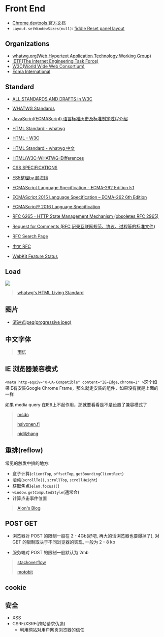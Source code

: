 # Front End

* [Chrome devtools 官方文档](https://developers.google.com/web/tools/chrome-devtools/)
* `Layout.setWindowSizes(null)`: [fiddle Reset panel layout](http://stackoverflow.com/questions/24388509/jsfiddle-js-panel-size-is-stuck-how-do-i-reset-it)

## Organizations

* [whatwg.org(Web Hypertext Application Technology Working Group)](https://whatwg.org/)
* [IETF(The Internet Engineering Task Force)](http://ietf.org/)
* [W3C(World Wide Web Consortium)](https://www.w3.org/)
* [Ecma International](https://www.ecma-international.org/)

## Standard

* [ALL STANDARDS AND DRAFTS in W3C](https://www.w3.org/TR/)
* [WHATWG Standards](https://spec.whatwg.org/)
* [JavaScript(ECMAScript) 语言标准历史及标准制定过程介绍](https://itbilu.com/javascript/js/V1APADgrG.html)
* [HTML Standard - whatwg](https://html.spec.whatwg.org/multipage/)
* [HTML - W3C](https://www.w3.org/TR/html/)
* [HTML Standard - whatwg 中文](https://whatwg-cn.github.io/html/)
* [HTML/W3C-WHATWG-Differences](https://www.w3.org/wiki/HTML/W3C-WHATWG-Differences)
* [CSS SPEC­I­FI­CA­TIONS](https://www.w3.org/Style/CSS/current-work)
* [ES5整理by 颜海镜](http://yanhaijing.com/es5/#about)
* [ECMAScript Language Specification - ECMA-262 Edition 5.1](http://www.ecma-international.org/ecma-262/5.1/)
* [ECMAScript 2015 Language Specification &ndash; ECMA-262 6th Edition](http://www.ecma-international.org/ecma-262/6.0/)
* [ECMAScript® 2016 Language Specification](http://www.ecma-international.org/ecma-262/7.0/index.html)
* [RFC 6265 - HTTP State Management Mechanism (obsoletes RFC 2965)](https://tools.ietf.org/html/rfc6265)
* [Request for Comments (RFC,记录互联网规范、协议、过程等的标准文件)](https://www.ietf.org/rfc.html)
* [RFC Search Page](https://www.rfc-editor.org/search/rfc_search.php)
* [中文 RFC](http://man.chinaunix.net/develop/rfc/default.htm)

* [WebKit Feature Status](https://webkit.org/status/)

## Load

![](https://html.spec.whatwg.org/images/asyncdefer.svg)

> [whatwg's HTML Living Standard](https://html.spec.whatwg.org/multipage/scripting.html#attr-script-defer)

## 图片

* [渐进式jpeg(progressive jpeg)](http://www.zhangxinxu.com/wordpress/?p=2916)

## 中文字体

> [雨忆](http://hxgdzyuyi.github.io/blog/chinese-subset.html)

## IE 浏览器兼容模式

`<meta http-equiv="X-UA-Compatible" content="IE=Edge,chrome=1" >`这个如果IE有安装Google Chrome Frame，那么就走安装的组件，如果没有就是上面的一样

如果 media query 在IE9上不起作用，那就要看看是不是设置了兼容模式了

> [msdn](http://msdn.microsoft.com/en-us/library/jj676915.aspx)
>
> [hsivonen.fi](https://hsivonen.fi/doctype/)
>
> [nidilzhang](http://www.cnblogs.com/nidilzhang/archive/2010/01/09/1642887.html)

## 重排(reflow)

常见的触发中排的地方:

* 盒子计算(`clientTop`, `offsetTop`, `getBoundingClientRect`)
* 滚动(`scrollTo()`, `scrollTop`, `scrollHeight`)
* 获取焦点(`elem.focus()`)
* `window.getComputedStyle`(通常会)
* 计算点击事件位置

> [Alon's Blog](http://jinlong.github.io/2015/09/30/what-forces-layout-reflow/)

## POST GET

* 浏览器对 POST 的限制一般在 2 - 4Gb(好吧, 再大的话浏览器也要爆掉了), 对 GET 的限制取决于不同浏览器的实现, 一般为 2 - 8 kb

* 服务端对 POST 的限制一般默认为 2mb

> [stackoverflow](http://stackoverflow.com/questions/2659952/maximum-length-of-http-get-request)
>
> [motobit](http://www.motobit.com/help/scptutl/pa98.htm)

## cookie

## 安全

* XSS
* CSRF/XSRF(跨站请求伪造)
  * 利用网站对用户网页浏览器的信任